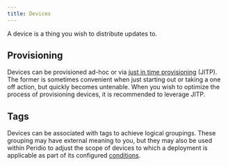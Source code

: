 ```yaml
---
title: Devices
---
```


A device is a thing you wish to distribute updates to.

## Provisioning

Devices can be provisioned ad-hoc or via [just in time provisioning](just-in-time-provisioning) (JITP). The former is sometimes convenient when just starting out or taking a one off action, but quickly becomes untenable. When you wish to optimize the process of provisioning devices, it is recommended to leverage JITP.

## Tags

Devices can be associated with tags to achieve logical groupings. These grouping may have external meaning to you, but they may also be used within Peridio to adjust the scope of devices to which a deployment is applicable as part of its configured [conditions](deployments#tags).
